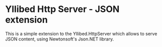 # Yllibed Http Server - JSON extension

This is a simple extension to the Yllibed.HttpServer which allows to serve JSON content, using Newtonsoft's Json.NET library.
